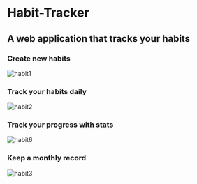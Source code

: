 # Habit-Tracker
## A web application that tracks your habits
### Create new habits
![habit1](https://user-images.githubusercontent.com/73795218/175386177-bb1b07e0-5ab6-4fb1-a247-6d4133413e7f.gif)
### Track your habits daily
![habit2](https://user-images.githubusercontent.com/73795218/175537141-e646a954-3c03-4a36-80b4-ba9d69b4f786.gif)
### Track your progress with stats
![habit6](https://user-images.githubusercontent.com/73795218/175539589-d7ba76d2-a598-43bc-9143-0700f91e3583.gif)
### Keep a monthly record
![habit3](https://user-images.githubusercontent.com/73795218/175538919-30a84b26-1842-4a2f-849d-e2c248a6bc8e.gif)


